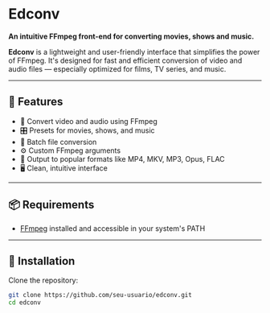 # Edconv

**An intuitive FFmpeg front-end for converting movies, shows and music.**

**Edconv** is a lightweight and user-friendly interface that simplifies the power of FFmpeg. It's designed for fast and efficient conversion of video and audio files — especially optimized for films, TV series, and music.

---

## 🚀 Features

- 🎥 Convert video and audio using FFmpeg
- 🎛️ Presets for movies, shows, and music
- 📁 Batch file conversion
- ⚙️ Custom FFmpeg arguments
- 💾 Output to popular formats like MP4, MKV, MP3, Opus, FLAC
- 🖥️ Clean, intuitive interface

---

## 📦 Requirements

- [FFmpeg](https://ffmpeg.org/download.html) installed and accessible in your system's PATH

---

## 🔧 Installation

Clone the repository:

```bash
git clone https://github.com/seu-usuario/edconv.git
cd edconv
